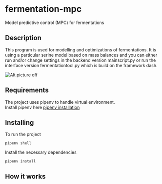 # fermentation-mpc
Model predictive control (MPC) for fermentations

## Description
This program is used for modelling and optimizations of fermentations. It is using a particular serine model based on
mass balances and you can either run and/or change settings in the backend version mainscript.py or run the interface
version fermentationtool.py which is build on the framework dash.

![Alt picture off](/Users/s144510/Documents/fermentationtool/interface.png)


## Requirements
The project uses pipenv to handle virtual environment. <br />
Install pipenv here [pipenv installation](https://github.com/pypa/pipenv#installation)

## Installing

To run the project
```
pipenv shell
```

Install the necessary dependencies
```
pipenv install
```

## How it works




